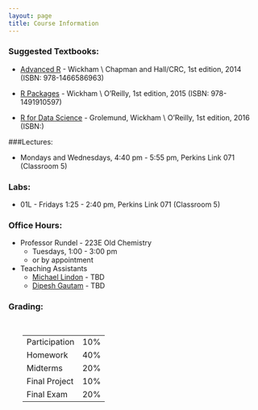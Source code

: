 ```yaml
---
layout: page
title: Course Information
---
```


### Suggested Textbooks:
* [Advanced R](http://adv-r.had.co.nz/) - Wickham \\
    Chapman and Hall/CRC, 1st edition, 2014 (ISBN: 978-1466586963)

* [R Packages](http://r-pkgs.had.co.nz/) - Wickham \\
    O’Reilly, 1st edition, 2015 (ISBN: 978-1491910597)

* [R for Data Science](http://r4ds.had.co.nz/) - Grolemund, Wickham \\
    O’Reilly, 1st edition, 2016 (ISBN:)

###Lectures:
* Mondays and Wednesdays, 4:40 pm - 5:55 pm, Perkins Link 071 (Classroom 5)


### Labs:
* 01L - Fridays 1:25 - 2:40 pm, Perkins Link 071 (Classroom 5)


### Office Hours:
* Professor Rundel - 223E Old Chemistry
    * Tuesdays, 1:00 - 3:00 pm
    * or by appointment
* Teaching Assistants
    * [Michael Lindon](mailto:msl33@stat.duke.edu) - TBD
    * [Dipesh Gautam](mailto:dipesh.gautam@duke.edu) - TBD



### Grading:
<div style="padding-left:2em;padding-top:1em;">
<table style="width:300px;">
<tr> <td>Participation  </td> <td> 10% </td> </tr>
<tr> <td>Homework       </td> <td> 40% </td> </tr>
<tr> <td>Midterms       </td> <td> 20% </td> </tr>
<tr> <td>Final Project  </td> <td> 10% </td> </tr>
<tr> <td>Final Exam     </td> <td> 20% </td> </tr>
</table>
</div>
